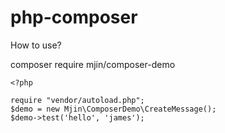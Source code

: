 # php-composer

How to use?

composer require mjin/composer-demo


```
<?php

require "vendor/autoload.php";
$demo = new Mjin\ComposerDemo\CreateMessage();
$demo->test('hello', 'james');

```

